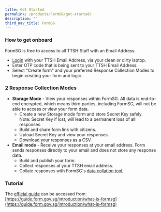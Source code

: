 ```yaml
---
title: Get Started
permalink: /products/FormSG/get-started/
description: ""
third_nav_title: FormSG
---
```

### **How to get onboard**
FormSG is free to access to all TTSH Staff with an Email Address.
* [Login](https://form.gov.sg/login) with your TTSH Email Address, via your clean or dirty laptop.
* Enter OTP code that is being sent to your TTSH Email Address.
* Select "Create form" and your preferred Response Collection Modes to begin creating your form and logic.


### **2 Response Collection Modes**
* **Storage Mode** - View your responses within FormSG. All data is end-to-end encrypted, which means third parties, including FormSG, will not be able to access or view your form data.
	* Create a new Storage mode form and store Secret Key safely.  
Note: Secret Key if lost, will lead to a permanent loss of all responses.
	* Build and share form link with citizens.
	* Upload Secret Key and view your responses.
	* Download your responses as a CSV.
* **Email mode** - Receive your responses at your email address. Form sends responses directly to your email and does not store any response data.
	* Build and publish your form.
	* Collect responses at your TTSH email address.
	* Collate responses with FormSG's [data collation tool.](https://collate.form.gov.sg/)

### **Tutorial**
The [official guide](https://guide.form.gov.sg/introduction/what-is-formsg) can be accessed from: [https://guide.form.gov.sg/introduction/what-is-formsg](https://guide.form.gov.sg/introduction/what-is-formsg)